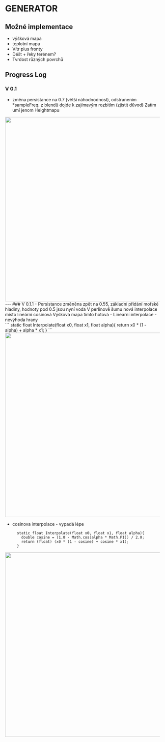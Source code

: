 # GENERATOR
## Možné implementace

- výšková mapa
- teplotní mapa
- Vítr plus fronty
- Déšt + řeky terénem?
- Tvrdost různých povrchů


## Progress Log
### V 0.1 
- změna persistance na 0.7 (větší náhodnodnost), odstranenim *sampleFreq. z blendů dojde k zajímavým rozbitím (zjistit důvod)
Zatím umí jenom Heightmapu
<img src="C:\Users\vaxon\IdeaProjects\teplotnimapa\src\images\perlin noise with no samplefrequency in smooth noise.png" width="800" height="600"/>
---
### V 0.1.1 
- Persistance změněna zpět na 0.55, základní přidání mořské hladiny, hodnoty pod 0.5 jsou nyní voda V perlinově šumu nová interpolace místo lineární cosinová Výšková mapa tímto hotová
- Linearní interpolace - nevýhoda hrany<br>
  ```
    static float Interpolate(float x0, float x1, float alpha){
      return x0 * (1 - alpha) + alpha * x1;    
    }
  ```
<img src="C:\Users\vaxon\IdeaProjects\teplotnimapa\src\images\V 0.1.1 - linear interpolation.png" width="800" height="600"/>

- cosinova interpolace - vypadá lépe<br>
  ```
    static float Interpolate(float x0, float x1, float alpha){
      double cosine = (1.0 - Math.cos(alpha * Math.PI)) / 2.0;
      return (float) (x0 * (1 - cosine) + cosine * x1);
    }
  ```
<img src="C:\Users\vaxon\IdeaProjects\teplotnimapa\src\images\V 0.1.1 - cosine interpolation.png" width="800" height="600">